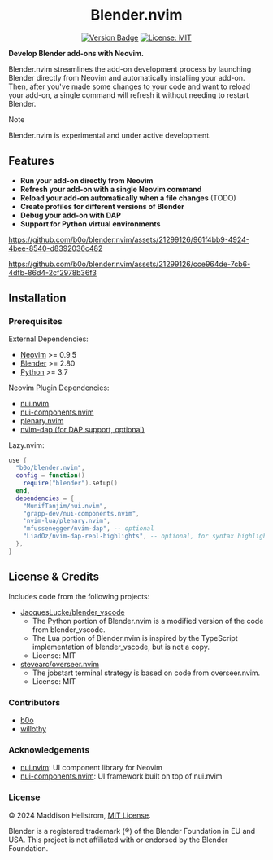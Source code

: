 <h1 align="center">Blender.nvim</h1>

<p align="center">
  <a href="https://github.com/b0o/blender.nvim/releases"><img alt="Version Badge" src="https://img.shields.io/github/v/tag/b0o/blender.nvim?style=flat&color=yellow&label=version&sort=semver"/></a>
  <a href="https://mit-license.org"><img alt="License: MIT" src="https://img.shields.io/github/license/b0o/blender.nvim?style=flat&color=green"/></a>
</p>

**Develop Blender add-ons with Neovim.**

Blender.nvim streamlines the add-on development process by launching Blender
directly from Neovim and automatically installing your add-on. Then, after
you've made some changes to your code and want to reload your add-on, a single
command will refresh it without needing to restart Blender.

> [!NOTE]
> Blender.nvim is experimental and under active development.

## Features

- **Run your add-on directly from Neovim**
- **Refresh your add-on with a single Neovim command**
- **Reload your add-on automatically when a file changes** (TODO)
- **Create profiles for different versions of Blender**
- **Debug your add-on with DAP**
- **Support for Python virtual environments**

https://github.com/b0o/blender.nvim/assets/21299126/961f4bb9-4924-4bee-8540-d8392036c482

https://github.com/b0o/blender.nvim/assets/21299126/cce964de-7cb6-4dfb-86d4-2cf2978b36f3

## Installation

### Prerequisites

External Dependencies:

- [Neovim](https://neovim.io) >= 0.9.5
- [Blender](https://www.blender.org) >= 2.80
- [Python](https://www.python.org) >= 3.7

Neovim Plugin Dependencies:

- [nui.nvim](https://github.com/MunifTanjim/nui.nvim)
- [nui-components.nvim](https://github.com/grapp-dev/nui-components.nvim)
- [plenary.nvim](https://github.com/nvim-lua/plenary.nvim)
- [nvim-dap (for DAP support, optional)](https://github.com/mfussenegger/nvim-dap)

Lazy.nvim:

```lua
use {
  "b0o/blender.nvim",
  config = function()
    require("blender").setup()
  end,
  dependencies = {
    "MunifTanjim/nui.nvim",
    "grapp-dev/nui-components.nvim",
    'nvim-lua/plenary.nvim',
    "mfussenegger/nvim-dap", -- optional
    "LiadOz/nvim-dap-repl-highlights", -- optional, for syntax highlighting in the DAP REPL
  },
}
```

## License & Credits

Includes code from the following projects:

- [JacquesLucke/blender_vscode](https://github.com/JacquesLucke/blender_vscode)
  - The Python portion of Blender.nvim is a modified version of the code from blender_vscode.
  - The Lua portion of Blender.nvim is inspired by the TypeScript implementation of blender_vscode, but is not a copy.
  - License: MIT
- [stevearc/overseer.nvim](https://github.com/stevearc/overseer.nvim)
  - The jobstart terminal strategy is based on code from overseer.nvim.
  - License: MIT

### Contributors

- [b0o](https://github.com/b0o)
- [willothy](https://github.com/willothy)

### Acknowledgements

- [nui.nvim](https://github.com/MunifTanjim/nui.nvim): UI component library for Neovim
- [nui-components.nvim](https://github.com/grapp-dev/nui-components.nvim): UI framework built on top of nui.nvim

### License

&copy; 2024 Maddison Hellstrom, [MIT License](https://mit-license.org).

Blender is a registered trademark (®) of the Blender Foundation in EU and USA. This project is not affiliated with or endorsed by the Blender Foundation.
